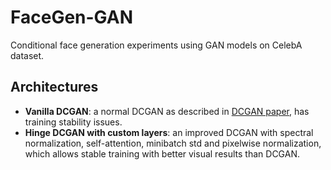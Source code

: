 # FaceGen-GAN
Conditional face generation experiments using GAN models on CelebA dataset.

## Architectures
- **Vanilla DCGAN**: a normal DCGAN as described in [DCGAN paper](https://arxiv.org/abs/1511.06434), has training stability issues.
- **Hinge DCGAN with custom layers**: an improved DCGAN with spectral normalization, self-attention, minibatch std and pixelwise normalization, which allows stable training with better visual results than DCGAN.
